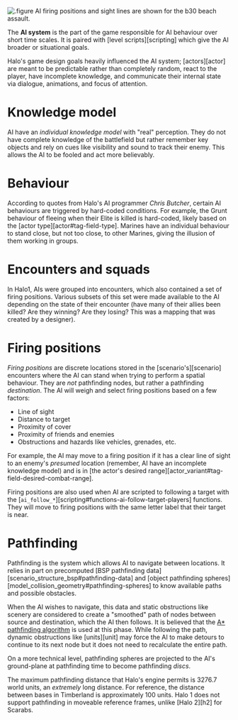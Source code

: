 ![.figure AI firing positions and sight lines are shown for the b30 beach assault.](ai.jpg)

The **AI system** is the part of the game responsible for AI behaviour over short time scales. It is paired with [level scripts][scripting] which give the AI broader or situational goals.

Halo's game design goals heavily influenced the AI system; [actors][actor] are meant to be predictable rather than completely random, react to the player, have incomplete knowledge, and communicate their internal state via dialogue, animations, and focus of attention.

# Knowledge model
AI have an _individual knowledge model_ with "real" perception. They do not have complete knowledge of the battlefield but rather remember key objects and rely on cues like visibility and sound to track their enemy. This allows the AI to be fooled and act more believably.

# Behaviour
According to quotes from Halo's AI programmer _Chris Butcher_, certain AI behaviours are triggered by hard-coded conditions. For example, the Grunt behaviour of fleeing when their Elite is killed is hard-coded, likely based on the [actor type][actor#tag-field-type]. Marines have an individual behaviour to stand close, but not too close, to other Marines, giving the illusion of them working in groups.

# Encounters and squads
In Halo1, AIs were grouped into encounters, which also contained a set of firing positions. Various subsets of this set were made available to the AI depending on the state of their encounter (have many of their allies been killed? Are they winning? Are they losing? This was a mapping that was created by a designer).

# Firing positions
_Firing positions_ are discrete locations stored in the [scenario's][scenario] encounters where the AI can stand when trying to perform a spatial behaviour. They are _not_ pathfinding nodes, but rather a pathfinding _destination_. The AI will weigh and select firing positions based on a few factors:

* Line of sight
* Distance to target
* Proximity of cover
* Proximity of friends and enemies
* Obstructions and hazards like vehicles, grenades, etc.

For example, the AI may move to a firing position if it has a clear line of sight to an enemy's _presumed_ location (remember, AI have an incomplete knowledge model) and is in [the actor's desired range][actor_variant#tag-field-desired-combat-range].

Firing positions are also used when AI are scripted to following a target with the [`ai_follow_*`][scripting#functions-ai-follow-target-players] functions. They will move to firing positions with the same letter label that their target is near.

# Pathfinding
Pathfinding is the system which allows AI to navigate between locations. It relies in part on precomputed [BSP pathfinding data][scenario_structure_bsp#pathfinding-data] and [object pathfinding spheres][model_collision_geometry#pathfinding-spheres] to know available paths and possible obstacles.

When the AI wishes to navigate, this data and static obstructions like scenery are considered to create a "smoothed" path of nodes between source and destination, which the AI then follows. It is believed that the [A* pathfinding algorithm][a-star-wiki] is used at this phase. While following the path, dynamic obstructions like [units][unit] may force the AI to make detours to continue to its next node but it does not need to recalculate the entire path.

On a more technical level, pathfinding spheres are projected to the AI's ground-plane at pathfinding time to become pathfinding _discs_.

The maximum pathfinding distance that Halo's engine permits is 3276.7 world units, an _extremely_ long distance. For reference, the distance between bases in Timberland is approximately 100 units. Halo 1 does not support pathfinding in moveable reference frames, unlike [Halo 2][h2] for Scarabs.


[a-star-wiki]: https://en.wikipedia.org/wiki/A*_search_algorithm
